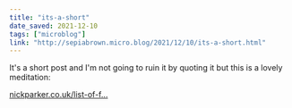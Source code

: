 ```yaml
---
title: "its-a-short"
date_saved: 2021-12-10
tags: ["microblog"]
link: "http://sepiabrown.micro.blog/2021/12/10/its-a-short.html"
---
```

It's a short post and I'm not going to ruin it by quoting it but this is a lovely meditation:

[nickparker.co.uk/list-of-f...](https://nickparker.co.uk/list-of-fish)
